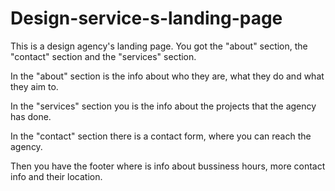 # Design-service-s-landing-page

This is a design agency's landing page. You got the "about" section, the "contact" section and the "services" section.

In the "about" section is the info about who they are, what they do and what they aim to.

In the "services" section you is the info about the projects that the agency has done.

In the "contact" section there is a contact form, where you can reach the agency.

Then you have the footer where is info about bussiness hours, more contact info and their location.

